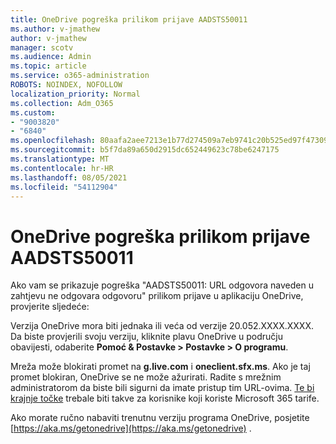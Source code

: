 ```yaml
---
title: OneDrive pogreška prilikom prijave AADSTS50011
ms.author: v-jmathew
author: v-jmathew
manager: scotv
ms.audience: Admin
ms.topic: article
ms.service: o365-administration
ROBOTS: NOINDEX, NOFOLLOW
localization_priority: Normal
ms.collection: Adm_O365
ms.custom:
- "9003820"
- "6840"
ms.openlocfilehash: 80aafa2aee7213e1b77d274509a7eb9741c20b525ed97f473093ac8c6514f3c7
ms.sourcegitcommit: b5f7da89a650d2915dc652449623c78be6247175
ms.translationtype: MT
ms.contentlocale: hr-HR
ms.lasthandoff: 08/05/2021
ms.locfileid: "54112904"
---
```

# <a name="onedrive-login-error-aadsts50011"></a>OneDrive pogreška prilikom prijave AADSTS50011

Ako vam se prikazuje pogreška "AADSTS50011: URL odgovora naveden u zahtjevu ne odgovara odgovoru" prilikom prijave u aplikaciju OneDrive, provjerite sljedeće:

Verzija OneDrive mora biti jednaka ili veća od verzije 20.052.XXXX.XXXX. Da biste provjerili svoju verziju, kliknite plavu OneDrive u području obavijesti, odaberite **Pomoć & Postavke > Postavke > O programu**.

Mreža može blokirati promet na **g.live.com** i **oneclient.sfx.ms**. Ako je taj promet blokiran, OneDrive se ne može ažurirati. Radite s mrežnim administratorom da biste bili sigurni da imate pristup tim URL-ovima. [Te bi krajnje točke](https://docs.microsoft.com/microsoft-365/enterprise/urls-and-ip-address-ranges?view=o365-worldwide) trebale biti takve za korisnike koji koriste Microsoft 365 tarife.

Ako morate ručno nabaviti trenutnu verziju programa OneDrive, posjetite [https://aka.ms/getonedrive](https://aka.ms/getonedrive) .

